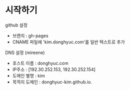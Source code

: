 # 시작하기 

github 설정

- 브랜치 : gh-pages
- CNAME 파일에 'kim.donghyuc.com'를 일반 텍스트로 추가 

DNS 설정 (mireene)

- 호스트 이름 : donghyuc.com
- IP주소 : [192.30.252.153, 192.30.252.154]
- 도메인 별명 : kim 
- 목적지 도메인 : donghyuc-kim.github.io.
